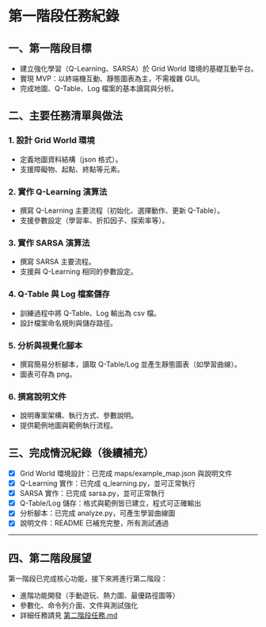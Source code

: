 # 第一階段任務紀錄

## 一、第一階段目標
- 建立強化學習（Q-Learning、SARSA）於 Grid World 環境的基礎互動平台。
- 實現 MVP：以終端機互動、靜態圖表為主，不需複雜 GUI。
- 完成地圖、Q-Table、Log 檔案的基本讀寫與分析。

## 二、主要任務清單與做法

### 1. 設計 Grid World 環境
- 定義地圖資料結構（json 格式）。
- 支援障礙物、起點、終點等元素。

### 2. 實作 Q-Learning 演算法
- 撰寫 Q-Learning 主要流程（初始化、選擇動作、更新 Q-Table）。
- 支援參數設定（學習率、折扣因子、探索率等）。

### 3. 實作 SARSA 演算法
- 撰寫 SARSA 主要流程。
- 支援與 Q-Learning 相同的參數設定。

### 4. Q-Table 與 Log 檔案儲存
- 訓練過程中將 Q-Table、Log 輸出為 csv 檔。
- 設計檔案命名規則與儲存路徑。

### 5. 分析與視覺化腳本
- 撰寫簡易分析腳本，讀取 Q-Table/Log 並產生靜態圖表（如學習曲線）。
- 圖表可存為 png。

### 6. 撰寫說明文件
- 說明專案架構、執行方式、參數說明。
- 提供範例地圖與範例執行流程。

## 三、完成情況紀錄（後續補充）

- [x] Grid World 環境設計：已完成 maps/example_map.json 與說明文件
- [x] Q-Learning 實作：已完成 q_learning.py，並可正常執行
- [x] SARSA 實作：已完成 sarsa.py，並可正常執行
- [x] Q-Table/Log 儲存：格式與範例皆已建立，程式可正確輸出
- [x] 分析腳本：已完成 analyze.py，可產生學習曲線圖
- [x] 說明文件：README 已補充完整，所有測試通過 

---

## 四、第二階段展望

第一階段已完成核心功能，接下來將進行第二階段：
- 進階功能開發（手動遊玩、熱力圖、最優路徑圖等）
- 參數化、命令列介面、文件與測試強化
- 詳細任務請見 [第二階段任務.md](第二階段任務.md) 